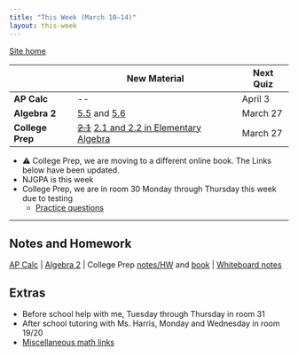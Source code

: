 ```yaml
---
title: "This Week (March 10–14)"
layout: this-week
---
```


[Site home](./)

|                  | New Material                                                                                                                  | Next Quiz |
| ---------------- | ----------------------------------------------------------------------------------------------------------------------------- | --------- |
| **AP Calc**      | --                                                                                                                            | April 3   |
| **Algebra 2**    | [5.5](./envision-algebra-2/5-5-function-operations.md) and [5.6](./envision-algebra-2/5-6-inverse-relations-and-functions.md) | March 27  |
| **College Prep** | ~~[2.1](./openstax-college-algebra-2e/2-1-the-rectangular-coordinate-systems-and-graphs.md)~~ [2.1 and 2.2 in Elementary Algebra](./openstax-elementary-algebra-2e/2-1-2-2-solving-equations-using-the-properties-of-equality.md)                                                                                                                           | March 27  |

- ⚠ College Prep, we are moving to a different online book. The Links below have been updated.
- NJGPA is this week
- College Prep, we are in room 30 Monday through Thursday this week due to testing
  - [Practice questions](https://nj.mypearsonsupport.com/practice-tests/)

---

## Notes and Homework

[AP Calc](./calc-for-ap-larson/) \| [Algebra 2](./envision-algebra-2/) \| College Prep [notes/HW](./openstax-elementary-algebra-2e/) and [book](https://openstax.org/books/elementary-algebra-2e/pages/2-introduction) \| [Whiteboard notes](https://1drv.ms/o/c/c4097c61e06a2b97/EpojsyS4IFdOp0qZoDZdHikBZAinLWQ3ncbWjBZVKo0vtQ?e=5egVmL)

## Extras

- Before school help with me, Tuesday through Thursday in room 31
- After school tutoring with Ms. Harris, Monday and Wednesday in room 19/20
- [Miscellaneous math links](./misc/math-links.md)
